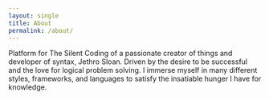 ```yaml
---
layout: single
title: About
permalink: /about/
---
```


Platform for The Silent Coding of a passionate creator of things and developer of syntax, Jethro Sloan.
Driven by the desire to be successful and the love for logical problem solving.
I immerse myself in many different styles, frameworks, and languages to satisfy the insatiable hunger I have for knowledge.
